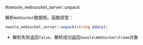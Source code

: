 #swoole_websocket_server::unpack

解析`WebSocket`数据帧。函数原型：
```php
swoole_websocket_server::unpack(string $data);
```

* 解析失败返回`false`，解析成功返回`Swoole\WebSocket\Frame`对象